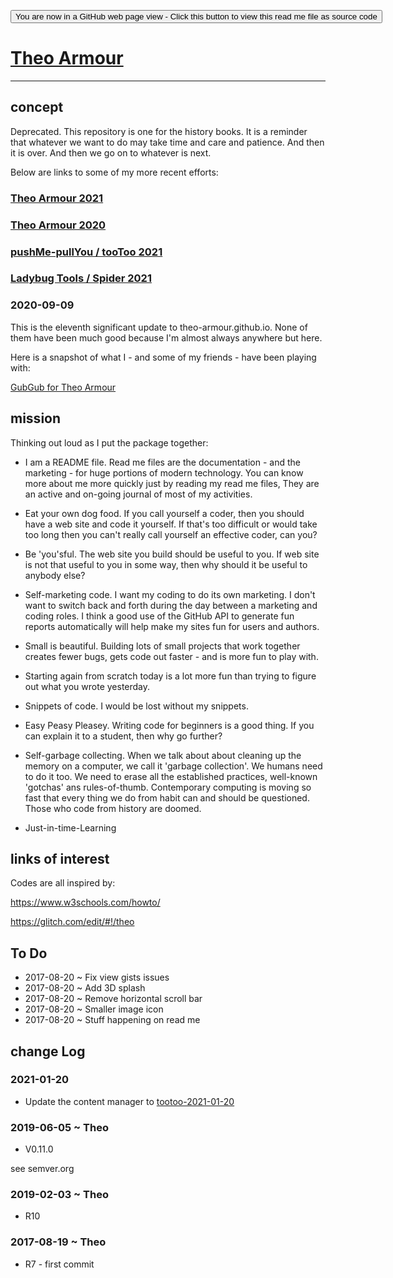 <span style=display:none; >[You are now in a GitHub source code view - click this link to view Read Me file as a web page]( http://theo-armour.github.io/#README.md "View file as a web page." ) </span>

<div><input type=button onclick="window.location.href='https://github.com/theo-armour/theo-armour.github.io/blob/master/README.md'"
value="You are now in a GitHub web page view - Click this button to view this read me file as source code" ></div>

# [Theo Armour]( #README.md )



***
## concept

Deprecated. This repository is one for the history books. It is a reminder that whatever we want to do may take time and care and patience. And then it is over. And then we go on to whatever is next.

Below are links to some of my more recent efforts:

### [Theo Armour 2021]( https://theo-armour.github.io/2021/ )

<!-- ### [Theo Armour Maps 2021]( https://theo-armour.github.io/maps-2021/ ) -->

### [Theo Armour 2020]( https://theo-armour.github.io/2020/ )

### [pushMe-pullYou / tooToo 2021]( http://pushme-pullyou.github.io/tootoo-2021/ )

### [Ladybug Tools / Spider 2021](https://www.ladybug.tools/spider-2021/ )

### 2020-09-09

This is the eleventh significant update to theo-armour.github.io. None of them have been much good because I'm almost always anywhere but here.

Here is a snapshot of what I - and some of my friends - have been playing with:

[GubGub for Theo Armour]( https://pushme-pullyou.github.io/gubgub )



## mission


Thinking out loud as I put the package together:

* I am a README file. Read me files are the documentation - and the marketing - for huge portions of modern technology. You can know more about me more quickly just by reading my read me files, They are an active and on-going journal of most of my activities.

* Eat your own dog food. If you call yourself a coder, then you should have a web site and code it yourself. If that's too difficult or would take too long then you can't really call yourself an effective coder, can you?

* Be 'you'sful. The web site you build should be useful to you. If web site is not that useful to you in some way, then why should it be useful to anybody else?

* Self-marketing code. I want my coding to do its own marketing. I don't want to switch back and forth during the day between a marketing and coding roles. I think a good use of the GitHub API to generate fun reports automatically will help make my sites fun for users and authors.

* Small is beautiful. Building lots of small projects that work together creates fewer bugs, gets code out faster - and is more fun to play with.

* Starting again from scratch today is a lot more fun than trying to figure out what you wrote yesterday.

* Snippets of code. I would be lost without my snippets.

* Easy Peasy Pleasey. Writing code for beginners is a good thing. If you can explain it to a student, then why go further?

* Self-garbage collecting. When we talk about about cleaning up the memory on a computer, we call it 'garbage collection'. We humans need to do it too. We need to erase all the established practices, well-known 'gotchas' ans rules-of-thumb. Contemporary computing is moving so fast that every thing we do from habit can and should be questioned. Those who code from history are doomed.

* Just-in-time-Learning


## links of interest

Codes are all inspired by:

https://www.w3schools.com/howto/

https://glitch.com/edit/#!/theo


## To Do

* 2017-08-20 ~ Fix view gists issues
* 2017-08-20 ~ Add 3D splash
* 2017-08-20 ~ Remove horizontal scroll bar
* 2017-08-20 ~ Smaller image icon
* 2017-08-20 ~ Stuff happening on read me



## change Log

### 2021-01-20

* Update the content manager to [tootoo-2021-01-20]( https://pushme-pullyou.github.io/tootoo-2021/ )

### 2019-06-05 ~ Theo

* V0.11.0

see semver.org

### 2019-02-03 ~ Theo

* R10

### 2017-08-19 ~ Theo

* R7 - first commit
